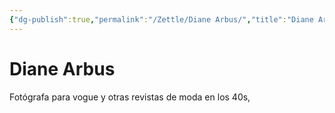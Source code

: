 ```yaml
---
{"dg-publish":true,"permalink":"/Zettle/Diane Arbus/","title":"Diane Arbus","tags":["Referencia",""],"created":"2023-05-08T14:24:36.535-05:00","updated":"2023-09-08T19:36:16.795-05:00"}
---
```



# Diane Arbus

Fotógrafa para vogue y otras revistas de moda en los 40s, 
